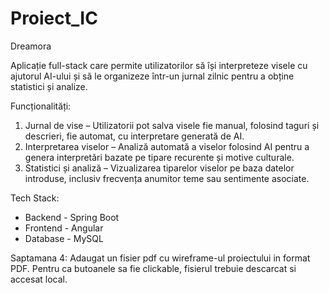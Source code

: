 # Proiect_IC

Dreamora

Aplicație full-stack care permite utilizatorilor să își interpreteze visele cu ajutorul AI-ului și să le organizeze într-un jurnal zilnic pentru a obține statistici și analize.

Funcționalități:
1. Jurnal de vise – Utilizatorii pot salva visele fie manual, folosind taguri și descrieri, fie automat, cu interpretare generată de AI.
2. Interpretarea viselor – Analiză automată a viselor folosind AI pentru a genera interpretări bazate pe tipare recurente și motive culturale.
3. Statistici și analiză – Vizualizarea tiparelor viselor pe baza datelor introduse, inclusiv frecvența anumitor teme sau sentimente asociate.

Tech Stack:
* Backend - Spring Boot
* Frontend - Angular
* Database - MySQL

Saptamana 4:
Adaugat un fisier pdf cu wireframe-ul proiectului in format PDF. Pentru ca butoanele sa fie clickable, fisierul trebuie descarcat si accesat local.
